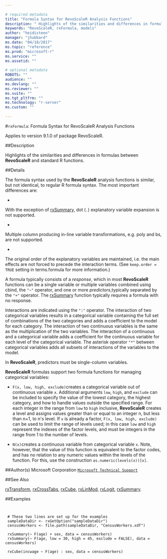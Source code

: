 ```yaml
--- 
 
# required metadata 
title: "Formula Syntax for RevoScaleR Analysis Functions" 
description: " Highlights of the similarities and differences in formulas between **RevoScaleR** and standard R functions. " 
keywords: "RevoScaleR, rxFormula, models" 
author: "heidisteen" 
manager: "jhubbard" 
ms.date: "04/18/2017" 
ms.topic: "reference" 
ms.prod: "microsoft-r" 
ms.service: "" 
ms.assetid: "" 
 
# optional metadata 
ROBOTS: "" 
audience: "" 
ms.devlang: "" 
ms.reviewer: "" 
ms.suite: "" 
ms.tgt_pltfrm: "" 
ms.technology: "r-server" 
ms.custom: "" 
 
--- 
```

 
 
 #`rxFormula`: Formula Syntax for RevoScaleR Analysis Functions

 Applies to version 9.1.0 of package RevoScaleR.
 
 ##Description
 
Highlights of the similarities and differences in formulas between
**RevoScaleR** and standard R functions.
 
 
 ##Details
 
The formula syntax used by the **RevoScaleR** analysis functions is similar,
but not identical, to regular R formula syntax. The most important differences
are:


* 
 With the exception of [rxSummary](../../scaler/packagehelp/rxsummary.md), dot (`.`)
explanatory variable expansion is not supported.

* 
 Multiple column producing in-line variable transformations, e.g.
poly and bs, are not supported.

* 
 The original order of the explanatory variables are maintained, i.e.
the main effects are not forced to precede the interaction terms. (See
`keep.order = TRUE` setting in terms.formula for more
information.)



A formula typically consists of a *response*, which in most
**RevoScaleR** functions can be a single variable or multiple variables 
combined using cbind, the `"~"` operator, and one or 
more *predictors*,typically separated by the `"+"` operator.
The [rxSummary](../../scaler/packagehelp/rxsummary.md) function typically requires a formula with no 
response.

Interactions are indicated using the `":"` operator. The interaction of
two categorical variables results in a categorical variable containing the
full set of combinations of the two categories and adds a coefficient to the
model for each category. The interaction of two continuous variables is the
same as the multiplication of the two variables. The interaction of a
continuous and a categorical variable adds a coefficient for the continuous
variable for each level of the categorical variable. The asterisk operator
`"*"` between categorical variables adds all subsets of interactions of
the variables to the model.

In **RevoScaleR**, predictors must be single-column variables. 

**RevoScaleR** formulas support two formula functions for managing
categorical variables:


* `F(x, low, high, exclude)`creates a categorical variable out of continuous variable `x`. Additional arguments `low`, `high`, and `exclude` can be included to specify the value of the lowest category, the highest category, and how to handle values outside the specified range. For each integer in the range from `low` to `high` inclusive, **RevoScaleR** creates a level and assigns values greater than or equal to an integer n, but less than n+1, to n's level. If `x` is already a factor, `F(x, low, high, exclude)` can be used to limit the range of levels used; in this case `low` and `high` represent the indexes of the factor levels, and must be integers  in the range from 1 to the number of levels.


* `N(x)`creates a continuous variable from categorical variable `x`. Note, however, that the value of this  function is equivalent to the factor codes, and has no relation to any  numeric values within the levels of the function. For this, use the construction `as.numeric(levels(x))[x]`.



  
 
 ##Author(s)
 Microsoft Corporation [`Microsoft Technical Support`](https://go.microsoft.com/fwlink/?LinkID=698556&clcid=0x409)
 
 
 ##See Also
 
[rxTransform](../../scaler/packagehelp/rxtransform.md),
[rxCrossTabs](rxcrosstabs.md),
[rxCube](rxcube.md),
[rxLinMod](../../scaler/packagehelp/rxlinmod.md),
[rxLogit](../../scaler/packagehelp/rxlogit.md),
[rxSummary](../../scaler/packagehelp/rxsummary.md).
   
 ##Examples

 ```
   
  
  # These two lines are set up for the examples
  sampleDataDir <- rxGetOption("sampleDataDir")
  censusWorkers <- file.path(sampleDataDir, "CensusWorkers.xdf")
  
  rxSummary(~ F(age) + sex, data = censusWorkers)
  rxSummary(~ F(age, low = 30, high = 45, exclude = FALSE), data = censusWorkers)
  
  rxCube(incwage ~ F(age) : sex, data = censusWorkers)
 
```
 
 
